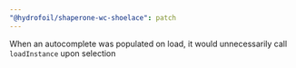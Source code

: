 ```yaml
---
"@hydrofoil/shaperone-wc-shoelace": patch
---
```


When an autocomplete was populated on load, it would unnecessarily call `loadInstance` upon selection
